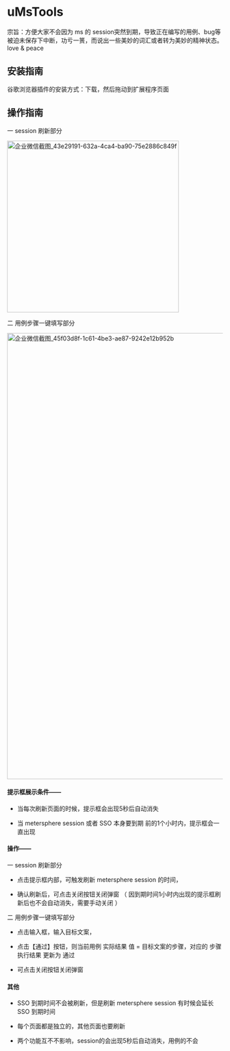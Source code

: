 # uMsTools

宗旨：方便大家不会因为 ms 的 session突然到期，导致正在编写的用例、bug等被迫未保存下中断，功亏一篑，而说出一些美妙的词汇或者转为美妙的精神状态。love & peace

## 安装指南

谷歌浏览器插件的安装方式：下载，然后拖动到扩展程序页面

## 操作指南

一 session 刷新部分

<img width="401" alt="企业微信截图_43e29191-632a-4ca4-ba90-75e2886c849f" src="https://github.com/user-attachments/assets/a560648f-001b-4d6a-8788-79af07ffaa7d">

二 用例步骤一键填写部分

<img width="1042" alt="企业微信截图_45f03d8f-1c61-4be3-ae87-9242e12b952b" src="https://github.com/user-attachments/assets/c57845cc-97ed-449f-ade0-a78a12483659">


#### 提示框展示条件——

* 当每次刷新页面的时候，提示框会出现5秒后自动消失

* 当 metersphere session 或者 SSO 本身要到期 前的1个小时内，提示框会一直出现

#### 操作——

一 session 刷新部分

* 点击提示框内部，可触发刷新 metersphere session 的时间，

* 确认刷新后，可点击关闭按钮关闭弹窗 （ 因到期时间1小时内出现的提示框刷新后也不会自动消失，需要手动关闭 ）

二 用例步骤一键填写部分

* 点击输入框，输入目标文案，

* 点击【通过】按钮，则当前用例 实际结果 值 = 目标文案的步骤，对应的 步骤执行结果 更新为 通过

* 可点击关闭按钮关闭弹窗 

#### 其他

* SSO 到期时间不会被刷新，但是刷新 metersphere session 有时候会延长 SSO 到期时间
  
* 每个页面都是独立的，其他页面也要刷新

* 两个功能互不不影响，session的会出现5秒后自动消失，用例的不会


